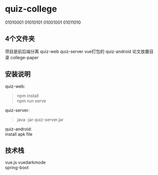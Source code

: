 # quiz-college  

01010001 01010101 01001001 01011010

## 4个文件夹  
项目是前后端分离 quiz-web quiz-server 
vue打包的 quiz-android
论文放置目录 college-paper

## 安装说明
quiz-web:
> npm install  
> npm run serve

quiz-server:
> java -jar quiz-server.jar

quiz-android:  
install apk file

## 技术栈  
vue.js vuedarkmode  
spring-boot 